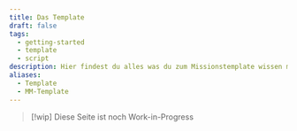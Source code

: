 ```yaml
---
title: Das Template
draft: false
tags:
  - getting-started
  - template
  - script
description: Hier findest du alles was du zum Missionstemplate wissen musst!
aliases:
  - Template
  - MM-Template
---
```


 > [!wip]
 > Diese Seite ist noch Work-in-Progress
